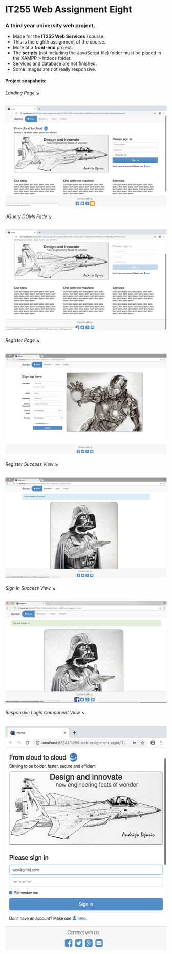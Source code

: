 # IT255 Web Assignment Eight
<h3>A third year university web project.</h3>
<ul>
  <li>Made for the <b>IT255 Web Services I</b> course.</li>
  <li>This is the eighth assignment of the course.</li>
  <li>More of a <b>front-end</b> project.</li>
  <li>The <b>scripts</b> (not including the JavaScript file) folder must be placed in the XAMPP > htdocs folder.</li>
  <li>Services and database are not finished.</li>
  <li>Some images are not really responsive.</li>
</ul>

#### Project snapshots: 
<h6>Landing Page &#x2198;</h6>
<img src="screenshots/view-1.png" alt="View 1">
<h6>JQuery DOMs Fade &#x2198;</h6>
<img src="screenshots/view-2.png" alt="View 2">
<h6>Register Page &#x2198;</h6>
<img src="screenshots/view-3.png" alt="View 3">
<h6>Register Success View &#x2198;</h6>
<img src="screenshots/view-4.png" alt="View 4">
<h6>Sign In Success View &#x2198;</h6>
<img src="screenshots/view-5.png" alt="View 5">
<h6>Responsive Login Component View &#x2198;</h6>
<img src="screenshots/view-6.png" height="700" alt="View 6">


